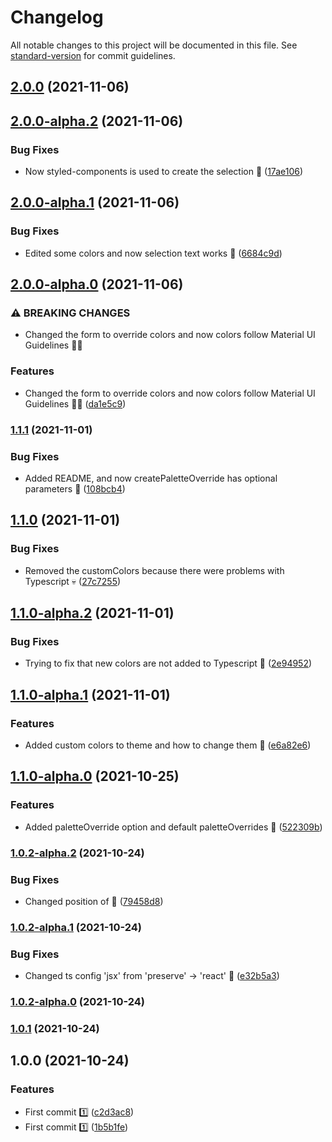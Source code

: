 # Changelog

All notable changes to this project will be documented in this file. See [standard-version](https://github.com/conventional-changelog/standard-version) for commit guidelines.

## [2.0.0](https://github.com/JebBarbas/jeact-mui-dynamic-theme/compare/v2.0.0-alpha.2...v2.0.0) (2021-11-06)

## [2.0.0-alpha.2](https://github.com/JebBarbas/jeact-mui-dynamic-theme/compare/v2.0.0-alpha.1...v2.0.0-alpha.2) (2021-11-06)


### Bug Fixes

* Now styled-components is used to create the selection 🔧 ([17ae106](https://github.com/JebBarbas/jeact-mui-dynamic-theme/commit/17ae106e414243899577f71b94194613546d29af))

## [2.0.0-alpha.1](https://github.com/JebBarbas/jeact-mui-dynamic-theme/compare/v2.0.0-alpha.0...v2.0.0-alpha.1) (2021-11-06)


### Bug Fixes

* Edited some colors and now selection text works 🍓 ([6684c9d](https://github.com/JebBarbas/jeact-mui-dynamic-theme/commit/6684c9d2a7ff75c1c2fdb535ae5f091bf716eb62))

## [2.0.0-alpha.0](https://github.com/JebBarbas/jeact-mui-dynamic-theme/compare/v1.1.1...v2.0.0-alpha.0) (2021-11-06)


### ⚠ BREAKING CHANGES

* Changed the form to override colors and now colors follow Material UI Guidelines 🎨🚀

### Features

* Changed the form to override colors and now colors follow Material UI Guidelines 🎨🚀 ([da1e5c9](https://github.com/JebBarbas/jeact-mui-dynamic-theme/commit/da1e5c9002944185be3efb174e0e9b9c50919858))

### [1.1.1](https://github.com/JebBarbas/jeact-mui-dynamic-theme/compare/v1.1.0...v1.1.1) (2021-11-01)


### Bug Fixes

* Added README, and now createPaletteOverride has optional parameters 🥳 ([108bcb4](https://github.com/JebBarbas/jeact-mui-dynamic-theme/commit/108bcb41ccb604d094509f4d86e8b65ba30dba40))

## [1.1.0](https://github.com/JebBarbas/jeact-mui-dynamic-theme/compare/v1.1.0-alpha.2...v1.1.0) (2021-11-01)


### Bug Fixes

* Removed the customColors because there were problems with Typescript 💀 ([27c7255](https://github.com/JebBarbas/jeact-mui-dynamic-theme/commit/27c725580ebc229d3eadc59203e596c84bed7730))

## [1.1.0-alpha.2](https://github.com/JebBarbas/jeact-mui-dynamic-theme/compare/v1.1.0-alpha.1...v1.1.0-alpha.2) (2021-11-01)


### Bug Fixes

* Trying to fix that new colors are not added to Typescript 🔧 ([2e94952](https://github.com/JebBarbas/jeact-mui-dynamic-theme/commit/2e94952e6d61c266b1f09e979c726de6a73945df))

## [1.1.0-alpha.1](https://github.com/JebBarbas/jeact-mui-dynamic-theme/compare/v1.1.0-alpha.0...v1.1.0-alpha.1) (2021-11-01)


### Features

* Added custom colors to theme and how to change them 🎨 ([e6a82e6](https://github.com/JebBarbas/jeact-mui-dynamic-theme/commit/e6a82e6729e59f99cb23be73b30000bb8fddc97c))

## [1.1.0-alpha.0](https://github.com/JebBarbas/jeact-mui-dynamic-theme/compare/v1.0.2-alpha.2...v1.1.0-alpha.0) (2021-10-25)


### Features

* Added paletteOverride option and default paletteOverrides 🎨 ([522309b](https://github.com/JebBarbas/jeact-mui-dynamic-theme/commit/522309b00ebb88365979301e190fd0db63b5150b))

### [1.0.2-alpha.2](https://github.com/JebBarbas/jeact-mui-dynamic-theme/compare/v1.0.2-alpha.1...v1.0.2-alpha.2) (2021-10-24)


### Bug Fixes

* Changed position of <CssBaseline/> 🎨 ([79458d8](https://github.com/JebBarbas/jeact-mui-dynamic-theme/commit/79458d89f253a08229bf501ffd2aec3d3f93c142))

### [1.0.2-alpha.1](https://github.com/JebBarbas/jeact-mui-dynamic-theme/compare/v1.0.2-alpha.0...v1.0.2-alpha.1) (2021-10-24)


### Bug Fixes

* Changed ts config 'jsx' from 'preserve' -> 'react' 🧪 ([e32b5a3](https://github.com/JebBarbas/jeact-mui-dynamic-theme/commit/e32b5a3c26c64304996372eb9d259766aeadccdc))

### [1.0.2-alpha.0](https://github.com/JebBarbas/jeact-mui-dynamic-theme/compare/v1.0.1...v1.0.2-alpha.0) (2021-10-24)

### [1.0.1](https://github.com/JebBarbas/jeact-mui-dynamic-theme/compare/v1.0.0...v1.0.1) (2021-10-24)

## 1.0.0 (2021-10-24)


### Features

* First commit 1️⃣ ([c2d3ac8](https://github.com/JebBarbas/jeact-mui-dynamic-theme/commit/c2d3ac80fef285a7f3923200f22e3b14e9594bd0))
* First commit 1️⃣ ([1b5b1fe](https://github.com/JebBarbas/jeact-mui-dynamic-theme/commit/1b5b1fe0c83ae10670c291a662140da55811415e))
